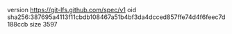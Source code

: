 version https://git-lfs.github.com/spec/v1
oid sha256:387695a4113f11cbdb108467a51b4bf3da4dcced857ffe74d4f6feec7d188ccb
size 3597
